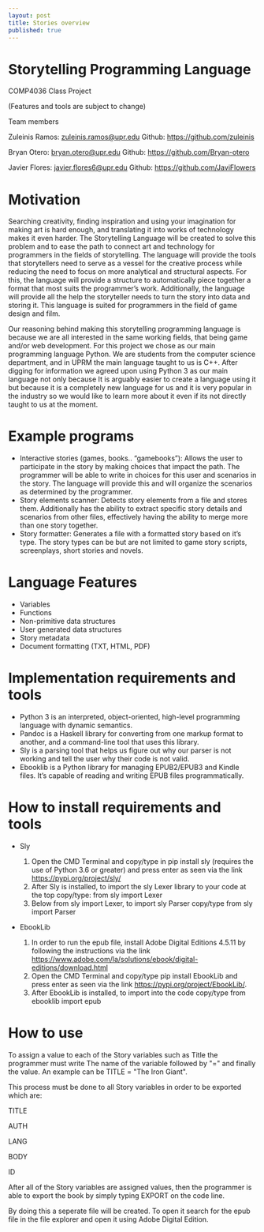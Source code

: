 ```yaml
---
layout: post
title: Stories overview
published: true
---
```

# Storytelling Programming Language
COMP4036 Class Project

(Features and tools are subject to change)

Team members

Zuleinis Ramos: zuleinis.ramos@upr.edu 
Github: https://github.com/zuleinis

Bryan Otero: bryan.otero@upr.edu
Github: https://github.com/Bryan-otero

Javier Flores: javier.flores6@upr.edu
Github: https://github.com/JaviFlowers

# Motivation

  Searching creativity, finding inspiration and using your imagination for making art is hard enough, and translating it into works of technology makes it even harder. The Storytelling Language will be created to solve this problem and to ease the path to connect art and technology for programmers in the fields of storytelling. The language will provide the tools that storytellers need to serve as a vessel for the creative process while reducing the need to focus on more analytical and structural aspects. For this, the language will provide a structure to automatically piece together a format that most suits the programmer’s work. Additionally, the language will provide all the help the storyteller needs to turn the story into data and storing it. This language is suited for programmers in the field of game design and film.
  
Our reasoning behind making this storytelling programming language is because we are all interested in the same working fields, that being game and/or web development. For this project we chose as our main programming language Python. We are students from the computer science department, and in UPRM the main language taught to us is C++. After digging for information we agreed upon using Python 3 as our main language not only because It is arguably easier to create a language using it but because it is a completely new language for us and it is very popular in the industry so we would like to learn more about it even if its not directly taught to us at the moment.

# Example programs

- Interactive stories (games, books.. “gamebooks”):
  Allows the user to participate in the story by making choices that impact the path. The programmer will be able to write in choices for this user and scenarios in the story. The language will provide this and will organize the scenarios as determined by the programmer.
- Story elements scanner: 
  Detects story elements from a file and stores them. Additionally has the ability to extract specific story details and scenarios from other files, effectively having the ability to merge more than one story together.
- Story formatter:
  Generates a file with a formatted story based on it’s type. The story types can be but are not limited to game story scripts, screenplays, short stories and novels.
  
# Language Features

- Variables
- Functions
- Non-primitive data structures
- User generated data structures
- Story metadata 
- Document formatting (TXT, HTML, PDF)

# Implementation requirements and tools

- Python 3
  is an interpreted, object-oriented, high-level programming language with dynamic semantics.
- Pandoc
  is a Haskell library for converting from one markup format to another, and a command-line tool that uses this library.
- Sly
  is a parsing tool that helps us figure out why our parser is not working and tell the user why their code is not valid.
- Ebooklib
  is a Python library for managing EPUB2/EPUB3 and Kindle files. It’s capable of reading and writing EPUB files programmatically.

# How to install requirements and tools 

- Sly
  1. Open the CMD Terminal and copy/type in pip install sly (requires the use of Python 3.6 or greater) and press enter as seen via the link https://pypi.org/project/sly/
  2. After Sly is installed, to import the sly Lexer library to your code at the top copy/type: 
  from sly import Lexer
  3. Below from sly import Lexer, to import sly Parser copy/type
  from sly import Parser

- EbookLib
  1. In order to run the epub file, install Adobe Digital Editions 4.5.11 by following the instructions via the link https://www.adobe.com/la/solutions/ebook/digital-editions/download.html
  2. Open the CMD Terminal and copy/type pip install EbookLib and press enter as seen via the link https://pypi.org/project/EbookLib/.
  3. After EbookLib is installed, to import into the code copy/type
    from ebooklib import epub

# How to use 

To assign a value to each of the Story variables such as Title the programmer must write The name of the variable followed by "=" and finally the value. An example can be TITLE = "The Iron Giant".

This process must be done to all Story variables in order to be exported which are:

TITLE

AUTH

LANG

BODY

ID

After all of the Story variables are assigned values, then the programmer is able to export the book by simply typing EXPORT on the code line.

By doing this a seperate file will be created. To open it search for the epub file in the file explorer and open it using Adobe Digital Edition.
